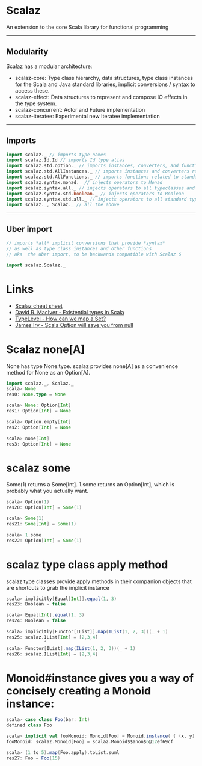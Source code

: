 # Scalaz
An extension to the core Scala library for functional programming

---

## Modularity
Scalaz has a modular architecture:

* scalaz-core: Type class hierarchy, data structures, type class instances for the Scala and Java standard libraries, implicit conversions / syntax to access these.
* scalaz-effect: Data structures to represent and compose IO effects in the type system.
* scalaz-concurrent: Actor and Future implementation
* scalaz-iteratee: Experimental new Iteratee implementation

---

## Imports
```scala
import scalaz._ // imports type names
import scalaz.Id.Id // imports Id type alias
import scalaz.std.option._ // imports instances, converters, and functions related to `Option`
import scalaz.std.AllInstances._ // imports instances and converters related to standard types
import scalaz.std.AllFunctions._ // imports functions related to standard types
import scalaz.syntax.monad._ // injects operators to Monad
import scalaz.syntax.all._ // injects operators to all typeclasses and Scalaz data types
import scalaz.syntax.std.boolean._ // injects operators to Boolean
import scalaz.syntax.std.all._ // injects operators to all standard types
import scalaz._, Scalaz._ // all the above
```

---

## Uber import
```scala
// imports *all* implicit conversions that provide *syntax* 
// as well as type class instances and other functions
// aka  the uber import, to be backwards compatible with Scalaz 6

import scalaz.Scalaz._  
```

# Links
- [Scalaz cheat sheet](http://eed3si9n.com/learning-scalaz/scalaz-cheatsheet.html)
- [David R. MacIver - Existential types in Scala](http://www.drmaciver.com/2008/03/existential-types-in-scala/)
- [TypeLevel - How can we map a Set?](http://typelevel.org/blog/2014/06/22/mapping-sets.html)
- [James Iry - Scala Option will save you from null](http://james-iry.blogspot.nl/2010/08/why-scalas-and-haskells-types-will-save.html)

# Scalaz none[A]
None has type None.type. scalaz provides none[A] as a convenience method for None as an Option[A].

```scala
import scalaz._, Scalaz._
scala> None
res0: None.type = None

scala> None: Option[Int]
res1: Option[Int] = None

scala> Option.empty[Int]
res2: Option[Int] = None

scala> none[Int]
res3: Option[Int] = None
```

# scalaz some
Some(1) returns a Some[Int]. 1.some returns an Option[Int], which is probably what you actually want.

```scala
scala> Option(1)
res20: Option[Int] = Some(1)

scala> Some(1)
res21: Some[Int] = Some(1)

scala> 1.some
res22: Option[Int] = Some(1)
```

# scalaz type class apply method
scalaz type classes provide apply methods in their companion objects that are shortcuts to grab the implicit instance

```scala
scala> implicitly[Equal[Int]].equal(1, 3)
res23: Boolean = false

scala> Equal[Int].equal(1, 3)
res24: Boolean = false

scala> implicitly[Functor[IList]].map(IList(1, 2, 3))(_ + 1)
res25: scalaz.IList[Int] = [2,3,4]
              ^
scala> Functor[IList].map(IList(1, 2, 3))(_ + 1)
res26: scalaz.IList[Int] = [2,3,4]
```

# Monoid#instance gives you a way of concisely creating a Monoid instance:

```scala
scala> case class Foo(bar: Int)
defined class Foo                                                                                     ^

scala> implicit val fooMonoid: Monoid[Foo] = Monoid.instance( { (x, y) => Foo(x.bar + y.bar) }, Foo(0))
fooMonoid: scalaz.Monoid[Foo] = scalaz.Monoid$$anon$6@12ef69cf

scala> (1 to 5).map(Foo.apply).toList.suml
res27: Foo = Foo(15)
```